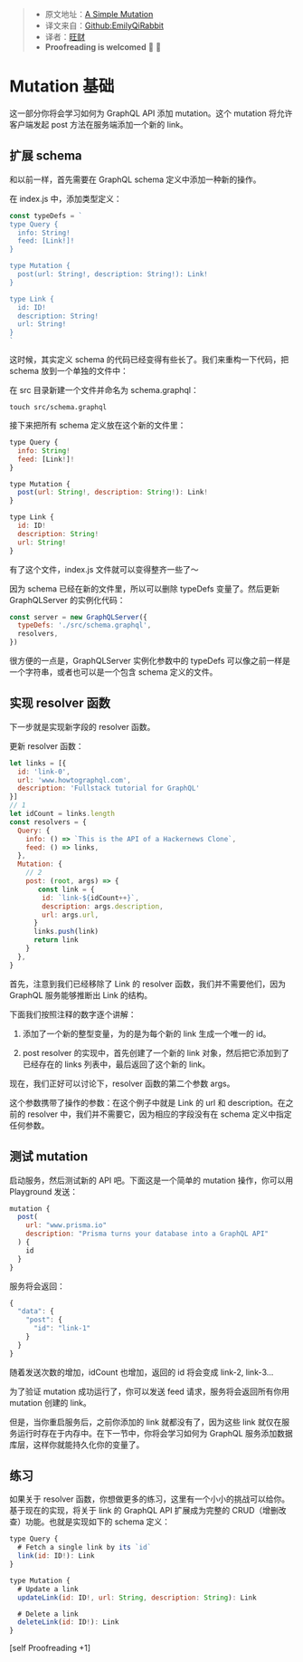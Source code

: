 > * 原文地址：[A Simple Mutation](https://www.howtographql.com/graphql-js/3-a-simple-mutation/)
> * 译文来自：[Github:EmilyQiRabbit](https://github.com/EmilyQiRabbit/GraphQLTranslation)
> * 译者：[旺财](https://github.com/EmilyQiRabbit)
> * **Proofreading is welcomed** 🙋 🎉

# Mutation 基础

这一部分你将会学习如何为 GraphQL API 添加 mutation。这个 mutation 将允许客户端发起 post 方法在服务端添加一个新的 link。

## 扩展 schema

和以前一样，首先需要在 GraphQL schema 定义中添加一种新的操作。

在 index.js 中，添加类型定义：

```js
const typeDefs = `
type Query {
  info: String!
  feed: [Link!]!
}

type Mutation {
  post(url: String!, description: String!): Link!
}

type Link {
  id: ID!
  description: String!
  url: String!
}
`
```

这时候，其实定义 schema 的代码已经变得有些长了。我们来重构一下代码，把 schema 放到一个单独的文件中：

在 src 目录新建一个文件并命名为 schema.graphql：

```
touch src/schema.graphql
```

接下来把所有 schema 定义放在这个新的文件里：

```js
type Query {
  info: String!
  feed: [Link!]!
}

type Mutation {
  post(url: String!, description: String!): Link!
}

type Link {
  id: ID!
  description: String!
  url: String!
}
```

有了这个文件，index.js 文件就可以变得整齐一些了～

因为 schema 已经在新的文件里，所以可以删除 typeDefs 变量了。然后更新 GraphQLServer 的实例化代码：

```js
const server = new GraphQLServer({
  typeDefs: './src/schema.graphql',
  resolvers,
})
```

很方便的一点是，GraphQLServer 实例化参数中的 typeDefs 可以像之前一样是一个字符串，或者也可以是一个包含 schema 定义的文件。

## 实现 resolver 函数

下一步就是实现新字段的 resolver 函数。

更新 resolver 函数：

```js
let links = [{
  id: 'link-0',
  url: 'www.howtographql.com',
  description: 'Fullstack tutorial for GraphQL'
}]
// 1
let idCount = links.length
const resolvers = {
  Query: {
    info: () => `This is the API of a Hackernews Clone`,
    feed: () => links,
  },
  Mutation: {
    // 2
    post: (root, args) => {
       const link = {
        id: `link-${idCount++}`,
        description: args.description,
        url: args.url,
      }
      links.push(link)
      return link
    }
  },
}
```

首先，注意到我们已经移除了 Link 的 resolver 函数，我们并不需要他们，因为 GraphQL 服务能够推断出 Link 的结构。

下面我们按照注释的数字逐个讲解：

1. 添加了一个新的整型变量，为的是为每个新的 link 生成一个唯一的 id。

2. post resolver 的实现中，首先创建了一个新的 link 对象，然后把它添加到了已经存在的 links 列表中，最后返回了这个新的 link。

现在，我们正好可以讨论下，resolver 函数的第二个参数 args。

这个参数携带了操作的参数：在这个例子中就是 Link 的 url 和 description。在之前的 resolver 中，我们并不需要它，因为相应的字段没有在 schema 定义中指定任何参数。

## 测试 mutation

启动服务，然后测试新的 API 吧。下面这是一个简单的 mutation 操作，你可以用 Playground 发送：

```js
mutation {
  post(
    url: "www.prisma.io"
    description: "Prisma turns your database into a GraphQL API"
  ) {
    id
  }
}
```

服务将会返回：

```js
{
  "data": {
    "post": {
      "id": "link-1"
    }
  }
}
```

随着发送次数的增加，idCount 也增加，返回的 id 将会变成 link-2, link-3...

为了验证 mutation 成功运行了，你可以发送 feed 请求，服务将会返回所有你用 mutation 创建的 link。

但是，当你重启服务后，之前你添加的 link 就都没有了，因为这些 link 就仅在服务运行时存在于内存中。在下一节中，你将会学习如何为 GraphQL 服务添加数据库层，这样你就能持久化你的变量了。

## 练习

如果关于 resolver 函数，你想做更多的练习，这里有一个小小的挑战可以给你。基于现在的实现，将关于 link 的 GraphQL API 扩展成为完整的 CRUD（增删改查）功能。也就是实现如下的 schema 定义：

```js
type Query {
  # Fetch a single link by its `id`
  link(id: ID!): Link
}

type Mutation {
  # Update a link
  updateLink(id: ID!, url: String, description: String): Link

  # Delete a link
  deleteLink(id: ID!): Link
}
```

[self Proofreading +1]
